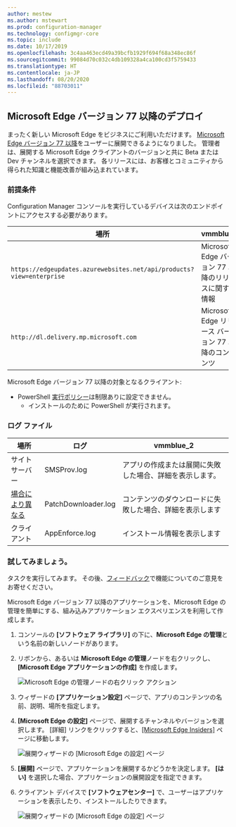 ```yaml
---
author: mestew
ms.author: mstewart
ms.prod: configuration-manager
ms.technology: configmgr-core
ms.topic: include
ms.date: 10/17/2019
ms.openlocfilehash: 3c4aa463ecd49a39bcfb1929f694f68a348ec86f
ms.sourcegitcommit: 99084d70c032c4db109328a4ca100cd3f5759433
ms.translationtype: HT
ms.contentlocale: ja-JP
ms.lasthandoff: 08/20/2020
ms.locfileid: "88703011"
---
```

## <a name="deploy-microsoft-edge-version-77-and-later"></a><a name="bkmk_Microsoft_Edge"></a> Microsoft Edge バージョン 77 以降のデプロイ
<!--4561024-->
まったく新しい Microsoft Edge をビジネスにご利用いただけます。 [Microsoft Edge バージョン 77 以降](/deployedge/)をユーザーに展開できるようになりました。 管理者は、展開する Microsoft Edge クライアントのバージョンと共に Beta または Dev チャンネルを選択できます。 各リリースには、お客様とコミュニティから得られた知識と機能改善が組み込まれています。

### <a name="prerequisites"></a>前提条件

Configuration Manager コンソールを実行しているデバイスは次のエンドポイントにアクセスする必要があります。

|場所|vmmblue_2|
|---|---|
|`https://edgeupdates.azurewebsites.net/api/products?view=enterprise`|Microsoft Edge バージョン 77 以降のリリースに関する情報|
|`http://dl.delivery.mp.microsoft.com`|Microsoft Edge リリース バージョン 77 以降のコンテンツ|

Microsoft Edge バージョン 77 以降の対象となるクライアント:

- PowerShell [実行ポリシー](/powershell/module/microsoft.powershell.core/about/about_execution_policies)は制限ありに設定できません。
  - インストールのために PowerShell が実行されます。


### <a name="log-files"></a>ログ ファイル

|場所|ログ|vmmblue_2|
|---|---|---|
| サイト サーバー|SMSProv.log|アプリの作成または展開に失敗した場合、詳細を表示します。|
| [場合により異なる](../../../../plan-design/hierarchy/log-files.md)|PatchDownloader.log| コンテンツのダウンロードに失敗した場合、詳細を表示します|
| クライアント|  AppEnforce.log|インストール情報を表示します|

### <a name="try-it-out"></a>試してみましょう。

タスクを実行してみます。 その後、[フィードバック](../../../../understand/find-help.md#product-feedback)で機能についてのご意見をお寄せください。

Microsoft Edge バージョン 77 以降のアプリケーションを、Microsoft Edge の管理を簡単にする、組み込みアプリケーション エクスペリエンスを利用して作成します。

1. コンソールの **[ソフトウェア ライブラリ]** の下に、**Microsoft Edge の管理**という名前の新しいノードがあります。
1. リボンから、あるいは **Microsoft Edge の管理**ノードを右クリックし、 **[Microsoft Edge アプリケーションの作成]** を作成します。

   ![Microsoft Edge の管理ノードの右クリック アクション](../../media/4561024-create-microsoft-edge-application.png)

1. ウィザードの **[アプリケーション設定]** ページで、アプリのコンテンツの名前、説明、場所を指定します。
1. **[Microsoft Edge の設定]** ページで、展開するチャンネルやバージョンを選択します。 [詳細] リンクをクリックすると、[[Microsoft Edge Insiders]](https://www.microsoftedgeinsider.com/) ページに移動します。

   ![展開ウィザードの [Microsoft Edge の設定] ページ](../../media/4561024-edge-settings-wizard.png)

1. **[展開]** ページで、アプリケーションを展開するかどうかを決定します。 **[はい]** を選択した場合、アプリケーションの展開設定を指定できます。
1. クライアント デバイスで **[ソフトウェアセンター]** で、ユーザーはアプリケーションを表示したり、インストールしたりできます。

   ![展開ウィザードの [Microsoft Edge の設定] ページ](../../media/4561024-software-center-install-edge.png)